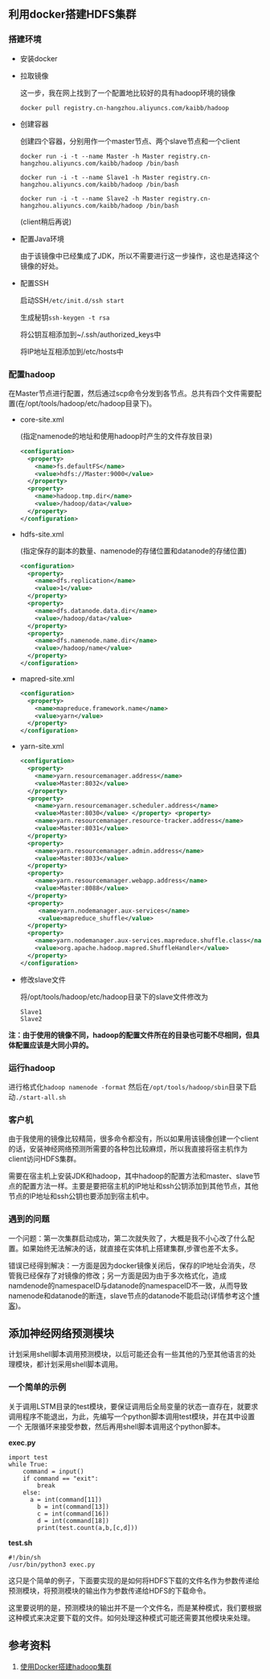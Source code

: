 ## 利用docker搭建HDFS集群

### 搭建环境

- 安装docker

- 拉取镜像

  这一步，我在网上找到了一个配置地比较好的具有hadoop环境的镜像

  ```docker pull registry.cn-hangzhou.aliyuncs.com/kaibb/hadoop```

- 创建容器
  
  创建四个容器，分别用作一个master节点、两个slave节点和一个client
  
  ```docker run -i -t --name Master -h Master registry.cn-hangzhou.aliyuncs.com/kaibb/hadoop /bin/bash```

  ```docker run -i -t --name Slave1 -h Master registry.cn-hangzhou.aliyuncs.com/kaibb/hadoop /bin/bash```

  ```docker run -i -t --name Slave2 -h Master registry.cn-hangzhou.aliyuncs.com/kaibb/hadoop /bin/bash```

  (client稍后再说)

- 配置Java环境
  
  由于该镜像中已经集成了JDK，所以不需要进行这一步操作，这也是选择这个镜像的好处。

- 配置SSH
  
  启动SSH```/etc/init.d/ssh start```
  
  生成秘钥```ssh-keygen -t rsa```

  将公钥互相添加到~/.ssh/authorized_keys中
  
  将IP地址互相添加到/etc/hosts中
  
### 配置hadoop

  在Master节点进行配置，然后通过scp命令分发到各节点。总共有四个文件需要配置(在/opt/tools/hadoop/etc/hadoop目录下)。

- core-site.xml

  (指定namenode的地址和使用hadoop时产生的文件存放目录)
  
  ```xml
  <configuration>
    <property>
      <name>fs.defaultFS</name>
      <value>hdfs://Master:9000</value>
    </property>
    <property>
      <name>hadoop.tmp.dir</name>
      <value>/hadoop/data</value>
    </property>
  </configuration>
  ```

- hdfs-site.xml

  (指定保存的副本的数量、namenode的存储位置和datanode的存储位置)

  ```xml
  <configuration>
    <property>
      <name>dfs.replication</name>
      <value>1</value>
    </property>
    <property>
      <name>dfs.datanode.data.dir</name>
      <value>/hadoop/data</value>
    </property>
    <property>
      <name>dfs.namenode.name.dir</name>
      <value>/hadoop/name</value>
    </property>
  </configuration>
  ```
  
- mapred-site.xml
  
  ```xml
  <configuration>
    <property>
      <name>mapreduce.framework.name</name>
      <value>yarn</value>
    </property>
  </configuration>
  ```
  
- yarn-site.xml

  ```xml
  <configuration>
    <property>
      <name>yarn.resourcemanager.address</name>
      <value>Master:8032</value>
    </property>
    <property>
      <name>yarn.resourcemanager.scheduler.address</name>
      <value>Master:8030</value> </property> <property>
      <name>yarn.resourcemanager.resource-tracker.address</name>
      <value>Master:8031</value>
    </property>
    <property>
      <name>yarn.resourcemanager.admin.address</name>
      <value>Master:8033</value>
    </property>
    <property>
      <name>yarn.resourcemanager.webapp.address</name>
      <value>Master:8088</value>
    </property>
    <property>
       <name>yarn.nodemanager.aux-services</name>
       <value>mapreduce_shuffle</value>
    </property>
    <property>
      <name>yarn.nodemanager.aux-services.mapreduce.shuffle.class</name>
      <value>org.apache.hadoop.mapred.ShuffleHandler</value>
    </property>
  </configuration>
  ```
  
- 修改slave文件

  将/opt/tools/hadoop/etc/hadoop目录下的slave文件修改为
  
  ```
  Slave1
  Slave2
  ```
  
**注：由于使用的镜像不同，hadoop的配置文件所在的目录也可能不尽相同，但具体配置应该是大同小异的。**

### 运行hadoop

  进行格式化```hadoop namenode -format```
  然后在```/opt/tools/hadoop/sbin```目录下启动```./start-all.sh```

### 客户机

由于我使用的镜像比较精简，很多命令都没有，所以如果用该镜像创建一个client的话，安装神经网络预测所需要的各种包比较麻烦，所以我直接将宿主机作为client访问HDFS集群。

需要在宿主机上安装JDK和hadoop，其中hadoop的配置方法和master、slave节点的配置方法一样。主要是要把宿主机的IP地址和ssh公钥添加到其他节点，其他节点的IP地址和ssh公钥也要添加到宿主机中。

### 遇到的问题

  一个问题：第一次集群启动成功，第二次就失败了，大概是我不小心改了什么配置。如果始终无法解决的话，就直接在实体机上搭建集群,步骤也差不太多。

错误已经得到解决：一方面是因为docker镜像关闭后，保存的IP地址会消失，尽管我已经保存了对镜像的修改；另一方面是因为由于多次格式化，造成namdenode的namespaceID与datanode的namespaceID不一致，从而导致namenode和datanode的断连，slave节点的datanode不能启动(详情参考这个[博客](https://blog.csdn.net/love666666shen/article/details/74350358))。

## 添加神经网络预测模块

  计划采用shell脚本调用预测模块，以后可能还会有一些其他的乃至其他语言的处理模块，都计划采用shell脚本调用。

  ### 一个简单的示例

  关于调用LSTM目录的test模块，要保证调用后全局变量的状态一直存在，就要求调用程序不能退出，为此，先编写一个python脚本调用test模块，并在其中设置一个
  无限循环来接受参数，然后再用shell脚本调用这个python脚本。

  __exec.py__

  ```
  import test
  while True:
	  command = input()
	  if command == "exit":
		  break
	  else:
	  	a = int(command[11])
		  b = int(command[13])
		  c = int(command[16])
		  d = int(command[18])
		  print(test.count(a,b,[c,d]))
  ```

  __test.sh__

  ```
  #!/bin/sh
  /usr/bin/python3 exec.py
  ```
  这只是个简单的例子，下面要实现的是如何将HDFS下载的文件名作为参数传递给预测模块，将预测模块的输出作为参数传递给HDFS的下载命令。

  这里要说明的是，预测模块的输出并不是一个文件名，而是某种模式，我们要根据这种模式来决定要下载的文件。如何处理这种模式可能还需要其他模块来处理。

## 参考资料

1. [使用Docker搭建hadoop集群](https://blog.csdn.net/qq_33530388/article/details/72811705)
  
